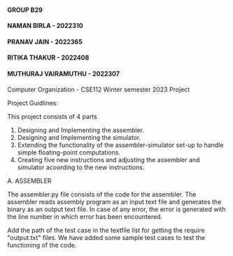 #### GROUP B29
#### NAMAN BIRLA - 2022310
#### PRANAV JAIN - 2022365
#### RITIKA THAKUR - 2022408
#### MUTHURAJ VAIRAMUTHU - 2022307

Computer Organization - CSE112 Winter semester 2023 Project

Project Guidlines:

This project consists of 4 parts
1. Designing and Implementing the assembler.
2. Designing and Implementing the simulator.
3. Extending the functionality of the assembler-simulator set-up to handle simple floating-point computations.
4. Creating five new instructions and adjusting the assembler and simulator acoording to the new instructions.


A. ASSEMBLER

The assembler.py file consists of the code for the assembler.
The assembler reads assembly program as an input text file and generates the binary as an output text file. 
In case of any error, the error is generated with the line number in which error has been encountered.

Add the path of the test case in the textfile list for getting the require "output.txt" files.
We have added some sample test cases to test the functioning of the code.